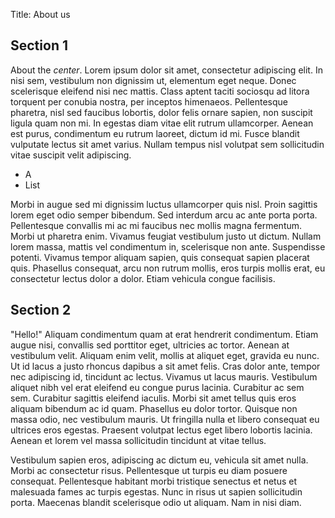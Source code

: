 Title: About us

Section 1
---------

About the *center*. Lorem ipsum dolor sit amet, consectetur adipiscing elit. In nisi sem, vestibulum non dignissim ut, elementum eget neque. Donec scelerisque eleifend nisi nec mattis. Class aptent taciti sociosqu ad litora torquent per conubia nostra, per inceptos himenaeos. Pellentesque pharetra, nisl sed faucibus lobortis, dolor felis ornare sapien, non suscipit ligula quam non mi. In egestas diam vitae elit rutrum ullamcorper. Aenean est purus, condimentum eu rutrum laoreet, dictum id mi. Fusce blandit vulputate lectus sit amet varius. Nullam tempus nisl volutpat sem sollicitudin vitae suscipit velit adipiscing.

- A
- List

Morbi in augue sed mi dignissim luctus ullamcorper quis nisl. Proin sagittis lorem eget odio semper bibendum. Sed interdum arcu ac ante porta porta. Pellentesque convallis mi ac mi faucibus nec mollis magna fermentum. Morbi ut pharetra enim. Vivamus feugiat vestibulum justo ut dictum. Nullam lorem massa, mattis vel condimentum in, scelerisque non ante. Suspendisse potenti. Vivamus tempor aliquam sapien, quis consequat sapien placerat quis. Phasellus consequat, arcu non rutrum mollis, eros turpis mollis erat, eu consectetur lectus dolor a dolor. Etiam vehicula congue facilisis.


Section 2
---------

"Hello!" Aliquam condimentum quam at erat hendrerit condimentum. Etiam augue nisi, convallis sed porttitor eget, ultricies ac tortor. Aenean at vestibulum velit. Aliquam enim velit, mollis at aliquet eget, gravida eu nunc. Ut id lacus a justo rhoncus dapibus a sit amet felis. Cras dolor ante, tempor nec adipiscing id, tincidunt ac lectus. Vivamus ut lacus mauris. Vestibulum aliquet nibh vel erat eleifend eu congue purus lacinia. Curabitur ac sem sem. Curabitur sagittis eleifend iaculis. Morbi sit amet tellus quis eros aliquam bibendum ac id quam. Phasellus eu dolor tortor. Quisque non massa odio, nec vestibulum mauris. Ut fringilla nulla et libero consequat eu ultrices eros egestas. Praesent volutpat lectus eget libero lobortis lacinia. Aenean et lorem vel massa sollicitudin tincidunt at vitae tellus.

Vestibulum sapien eros, adipiscing ac dictum eu, vehicula sit amet nulla. Morbi ac consectetur risus. Pellentesque ut turpis eu diam posuere consequat. Pellentesque habitant morbi tristique senectus et netus et malesuada fames ac turpis egestas. Nunc in risus ut sapien sollicitudin porta. Maecenas blandit scelerisque odio ut aliquam. Nam in nisi diam.
